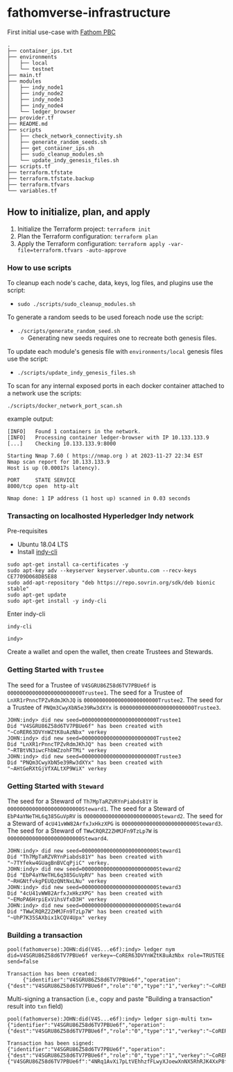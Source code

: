 # fathomverse-infrastructure
First initial use-case with [Fathom PBC](https://www.fathompbc.org/)
```
.
├── container_ips.txt
├── environments
│   ├── local
│   └── testnet
├── main.tf
├── modules
│   ├── indy_node1
│   ├── indy_node2
│   ├── indy_node3
│   ├── indy_node4
│   └── ledger_browser
├── provider.tf
├── README.md
├── scripts
│   ├── check_network_connectivity.sh
│   ├── generate_random_seeds.sh
│   ├── get_container_ips.sh
│   ├── sudo_cleanup_modules.sh
│   └── update_indy_genesis_files.sh
├── scripts.tf
├── terraform.tfstate
├── terraform.tfstate.backup
├── terraform.tfvars
└── variables.tf
```

## How to initialize, plan, and apply

1. Initialize the Terraform project: `terraform init`
2. Plan the Terraform configuration: `terraform plan`
3. Apply the Terraform configuration: `terraform apply -var-file=terraform.tfvars -auto-approve`

### How to use scripts
To cleanup each node's cache, data, keys, log files, and plugins use the script:
- `sudo ./scripts/sudo_cleanup_modules.sh`

To generate a random seeds to be used foreach node use the script:
- `./scripts/generate_random_seed.sh`
   - Generating new seeds requires one to recreate both genesis files.

To update each module's genesis file with `environments/local` genesis files use the script:
- `./scripts/update_indy_genesis_files.sh`

To scan for any internal exposed ports in each docker container attached to a network use the scripts:
```terminal
./scripts/docker_network_port_scan.sh
```
example output:
```console
[INFO]   Found 1 containers in the network.
[INFO]   Processing container ledger-browser with IP 10.133.133.9
[...]    Checking 10.133.133.9:8000

Starting Nmap 7.60 ( https://nmap.org ) at 2023-11-27 22:34 EST
Nmap scan report for 10.133.133.9
Host is up (0.00017s latency).

PORT     STATE SERVICE
8000/tcp open  http-alt

Nmap done: 1 IP address (1 host up) scanned in 0.03 seconds
```

### Transacting on localhosted Hyperledger Indy network
Pre-requisites  
- Ubuntu 18.04 LTS
- Install [indy-cli](https://github.com/hyperledger/indy-sdk/blob/main/README.md#ubuntu-based-distributions-ubuntu-1604-and-1804)
```
sudo apt-get install ca-certificates -y
sudo apt-key adv --keyserver keyserver.ubuntu.com --recv-keys CE7709D068DB5E88
sudo add-apt-repository "deb https://repo.sovrin.org/sdk/deb bionic stable"
sudo apt-get update
sudo apt-get install -y indy-cli
```
Enter indy-cli
```terminal
indy-cli

indy>
```

Create a wallet and open the wallet, then create Trustees and Stewards.
### Getting Started with `Trustee`
The seed for a Trustee of `V4SGRU86Z58d6TV7PBUe6f` is `000000000000000000000000Trustee1`.
The seed for a Trustee of `LnXR1rPnncTPZvRdmJKhJQ` is `000000000000000000000000Trustee2`.
The seed for a Trustee of `PNQm3CwyXbN5e39Rw3dXYx` is `000000000000000000000000Trustee3`.
```terminal
JOHN:indy> did new seed=000000000000000000000000Trustee1 
Did "V4SGRU86Z58d6TV7PBUe6f" has been created with "~CoRER63DVYnWZtK8uAzNbx" verkey
JOHN:indy> did new seed=000000000000000000000000Trustee2
Did "LnXR1rPnncTPZvRdmJKhJQ" has been created with "~RTBtVN3iwcFhbWZzohFTMi" verkey
JOHN:indy> did new seed=000000000000000000000000Trustee3
Did "PNQm3CwyXbN5e39Rw3dXYx" has been created with "~AHtGeRXtGjVfXALtXP9WiX" verkey
```
### Getting Started with `Steward`
The seed for a Steward of `Th7MpTaRZVRYnPiabds81Y` is `000000000000000000000000Steward1`.
The seed for a Steward of `EbP4aYNeTHL6q385GuVpRV` is `000000000000000000000000Steward2`.
The seed for a Steward of `4cU41vWW82ArfxJxHkzXPG` is `000000000000000000000000Steward3`.
The seed for a Steward of `TWwCRQRZ2ZHMJFn9TzLp7W` is `000000000000000000000000Steward4`.
```
JOHN:indy> did new seed=000000000000000000000000Steward1
Did "Th7MpTaRZVRYnPiabds81Y" has been created with "~7TYfekw4GUagBnBVCqPjiC" verkey.
JOHN:indy> did new seed=000000000000000000000000Steward2
Did "EbP4aYNeTHL6q385GuVpRV" has been created with "~RHGNtfvkgPEUQzQNtNxLNu" verkey
JOHN:indy> did new seed=000000000000000000000000Steward3
Did "4cU41vWW82ArfxJxHkzXPG" has been created with "~EMoPA6HrpiExVihsVfxD3H" verkey
JOHN:indy> did new seed=000000000000000000000000Steward4
Did "TWwCRQRZ2ZHMJFn9TzLp7W" has been created with "~UhP7K35SAXbix1kCQV4Upx" verkey
```
### Building a transaction
```terminal
pool(fathomverse):JOHN:did(V4S...e6f):indy> ledger nym did=V4SGRU86Z58d6TV7PBUe6f verkey=~CoRER63DVYnWZtK8uAzNbx role=TRUSTEE send=false

Transaction has been created:
     {"identifier":"V4SGRU86Z58d6TV7PBUe6f","operation":{"dest":"V4SGRU86Z58d6TV7PBUe6f","role":"0","type":"1","verkey":"~CoRER63DVYnWZtK8uAzNbx"},"protocolVersion":2,"reqId":1700440097985973563,"signature":"4NRq1AvXi7pLtVEhhzfFLwyXJoewXnNX5RhRJK4XxP8fYaZf7o36MLhktvAwTV1NB4W6dZrb1GiEJhfaL5cXS4Lb"}
```
Multi-signing a transaction (i.e., copy and paste "Building a transaction" result into `txn` field)
```terminal
pool(fathomverse):JOHN:did(V4S...e6f):indy> ledger sign-multi txn={"identifier":"V4SGRU86Z58d6TV7PBUe6f","operation":{"dest":"V4SGRU86Z58d6TV7PBUe6f","role":"0","type":"1","verkey":"~CoRER63DVYnWZtK8uAzNbx"},"protocolVersion":2,"reqId":1700440097985973563,"signature":"4NRq1AvXi7pLtVEhhzfFLwyXJoewXnNX5RhRJK4XxP8fYaZf7o36MLhktvAwTV1NB4W6dZrb1GiEJhfaL5cXS4Lb"}

Transaction has been signed:
{"identifier":"V4SGRU86Z58d6TV7PBUe6f","operation":{"dest":"V4SGRU86Z58d6TV7PBUe6f","role":"0","type":"1","verkey":"~CoRER63DVYnWZtK8uAzNbx"},"protocolVersion":2,"reqId":1700440097985973563,"signatures":{"V4SGRU86Z58d6TV7PBUe6f":"4NRq1AvXi7pLtVEhhzfFLwyXJoewXnNX5RhRJK4XxP8fYaZf7o36MLhktvAwTV1NB4W6dZrb1GiEJhfaL5cXS4Lb"}}
```

